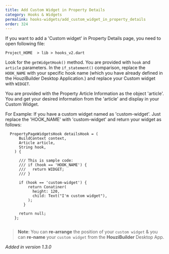 ```yaml
---
title: Add Custom Widget in Property Details
category: Hooks & Widgets
permalink: hooks-widgets/add_custom_widget_in_property_details
order: 324
---
```


If you want to add a 'Custom widget' in Property Details page, you need to open following file:

`Project_HOME  > lib > hooks_v2.dart`

Look for the `getWidgetHook()` method. You are provided with `hook` and `article` parameters. In the `if_statement()` comparison, replace the `HOOK_NAME` with your specific hook name (which you have already defined in the HouziBuilder Desktop Application.) and replace your Custom widget with `WIDGET`.  

You are provided with the Property Article Information as the object 'article'. You and get your desired information from the 'article' and display in your Custom Widget.

For Example: If you have a custom widget named as 'custom-widget'. Just replace the 'HOOK_NAME' with 'custom-widget' and return your widget as follows:
```
  PropertyPageWidgetsHook detailsHook = (
      BuildContext context,
      Article article,
      String hook,
    ) {
      
      /// This is sample code:
      /// if (hook == 'HOOK_NAME') {
      ///   return WIDGET;
      /// }

      if (hook == 'custom-widget') {
          return Conatiner(
            height: 120,
            child: Text("I'm custom widget"),
          );
        }

      return null;
    };
  
```

    
    
    
> **Note**: You can **re-arrange** the position of your `custom widget` & you can **re-name** your `custom widget` from the **HouziBuilder** Desktop App. 

*Added in version 1.3.0*

